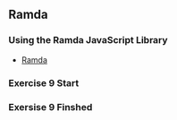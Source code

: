 ## Ramda

### Using the Ramda JavaScript Library

- [Ramda](https://ramdajs.com/)


### Exercise 9 Start

### Exersise 9 Finshed